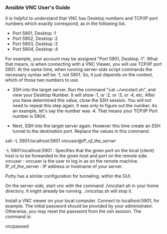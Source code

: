 
### Ansible VNC User's Guide

It is helpful to understand that VNC has Desktop numbers and TCP/IP port numbers which exactly correspond, as in the following list.

- Port 5901, Desktop :1
- Port 5902, Desktop :2
- Port 5903, Desktop :3
- Port 5904, Desktop :4

For example, your account may be assigned "Port 5901, Desktop :1". What that means, is when connecting with a VNC Viewer, you will use TCP/IP port 5901. At the same time, when running server-side script commands the necessary syntax will be :1, not 5901. So, it just depends on the context, which of those two numbers to use.

- SSH into the target server. Run the command "cat ~/vncstart.sh", and view your Desktop Number. It will show :1, or :2, or :3, or :4, etc. After you have determined this value, close the SSH session. You will not need to repeat this step again. It was only to figure out the number. As an example, let's say the number was :4.  That means your TCP/IP Port number is 5904.

- Next, SSH into the target server again. However this time create an SSH tunnel to the destination port. Replace the values in this command.

ssh -L 5901:localhost:5901 _vncuser_@_IP_of_the_server_

-L 5901:localhost:5901 : Specifies that the given port on the local (client) host is to be forwarded to the given host and port on the remote side.
vncuser : vncuser is the user to log in as on the remote machine.
IP_of_the_server : IP address or hostname of your server.

Putty has a similar configuration for tunneling, within the GUI.

On the server-side, start vnc with the command ./vncstart.sh in your home directory. It might already be running. ./vncstop.sh will stop it.

Install a VNC viewer on your local computer. Connect to localhost:5901, for example. The initial password should be provided by your administrator. Otherwise, you may reset the password from the ssh session. The command is:

vncpasswd
